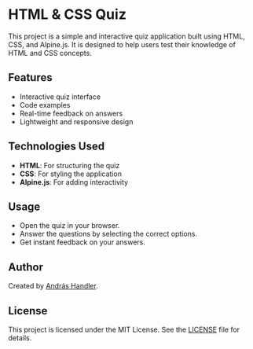 # HTML & CSS Quiz

This project is a simple and interactive quiz application built using HTML, CSS, and Alpine.js. It is designed to help users test their knowledge of HTML and CSS concepts.

## Features

- Interactive quiz interface
- Code examples
- Real-time feedback on answers
- Lightweight and responsive design

## Technologies Used

- **HTML**: For structuring the quiz
- **CSS**: For styling the application
- **Alpine.js**: For adding interactivity

## Usage

- Open the quiz in your browser.
- Answer the questions by selecting the correct options.
- Get instant feedback on your answers.

## Author

Created by [András Handler](https://github.com/andrashandler).

## License

This project is licensed under the MIT License. See the [LICENSE](LICENSE) file for details.
